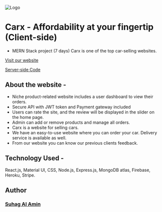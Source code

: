 ![Logo](https://i.ibb.co/vzyR75v/logo.png)

# Carx - Affordability at your fingertip (Client-side)

- MERN Stack project (7 days)
  Carx is one of the top car-selling websites.

[Visit our website](https://carx-b99bf.web.app/)

[Server-side Code](https://github.com/developer-suhag/carx-server)

## About the website -

- Niche product-related website includes a user dashboard to view their orders.
- Secure API with JWT token and Payment gateway included
- Users can rate the site, and the review will be displayed in the slider on the home page.
- Admin can add or remove products and manage all orders.
- Carx is a website for selling cars.
- We have an easy-to-use website where you can order your car. Delivery service is available as well.
- From our website you can know our previous clients feedback.

## Technology Used -

React.js, Material UI, CSS, Node.js, Express.js, MongoDB atlas, Firebase,
Heroku, Stripe.

## Author

### [Suhag Al Amin](https://github.com/developer-suhag)
